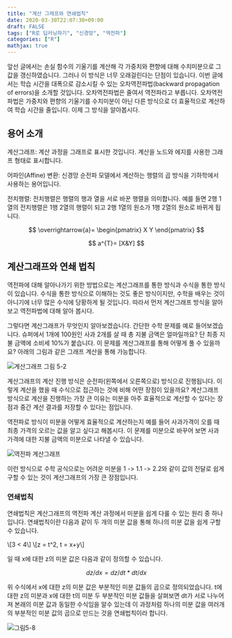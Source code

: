 ```yaml
---
title: "계산 그래프와 연쇄법칙"
date: 2020-03-30T22:07:30+09:00
draft: FALSE
tags: ["R로 딥러닝하기", "신경망", "역전파"]
categories: ["R"]
mathjax: true
---
```


앞선 글에서는 손실 함수의 기울기를 계산해 각 가중치와 편향에 대해 수치미분으로 그 값을 갱신하였습니다. 그러나 이 방식은 너무 오래걸린다는 단점이 있습니다. 이번 글에서는 학습 시간을 대폭으로 감소시킬 수 있는 오차역전파법(backward propagation of errors)을 소개할 것입니다. 오차역전파법은 줄여서 역전파라고 부릅니다. 오차역전파법은 가중치와 편향의 기울기를 수치미분이 아닌 다른 방식으로 더 효율적으로 계산하여 학습 시간을 줄입니다. 이제 그 방식을 알아봅시다.  

## 용어 소개  

계산그래프: 계산 과정을 그래프로 표시한 것입니다. 계산을 노드와 에지를 사용한 그래프 형태로 표시합니다.

어파인(Affine) 변환: 신경망 순전파 모델에서 계산하는 행렬의 곱 방식을 기하학에서 사용하는 용어입니다.

전치행렬: 전치행렬은 행렬의 행과 열을 서로 바꾼 행렬을 의미합니다. 예를 들면 2행 1열의 전치행렬은 1행 2열의 행렬이 되고 2행 1열의 원소가 1행 2열의 원소로 바뀌게 됩니다.

$$
\overrightarrow{a}=
\begin{pmatrix}
X
Y
\end{pmatrix}
$$

$$ a^{T}= [X&Y] $$

## 계산그래프와 연쇄 법칙

역전파에 대해 알아나가기 위한 방법으로는 계산그래프를 통한 방식과 수식을 통한 방식이 있습니다. 수식을 통한 방식으로 이해하는 것도 좋은 방식이지만, 수학을 배우는 것이 아니기에 너무 많은 수식에 당황하게 될 것입니다. 따라서 먼저 계산그래프 방식을 알아보고 역전파법에 대해 알아 봅시다.

그렇다면 계산그래프가 무엇인지 알아보겠습니다. 간단한 수학 문제를 예로 들어보겠습니다. 슈퍼에서 1개에 100원인 사과 2개를 살 때 총 지불 금액은 얼마일까요? 단 최종 지불 금액에 소비세 10%가 붙습니다. 이 문제를 계산그래프를 통해 어떻게 풀 수 있을까요? 아래의 그림과 같은 그래프 계산을 통해 가능합니다.

![계산그래프 그림 5-2](https://user-images.githubusercontent.com/19144813/77724487-6f88c280-7036-11ea-9ece-0b96d775a44b.png)

계산그래프의 계산 진행 방식은 순전파(왼쪽에서 오른쪽으로) 방식으로 진행됩니다. 이렇게 계산을 했을 때 수식으로 접근하는 것에 비해 어떤 장점이 있을까요? 계산그래프 방식으로 계산을 진행하는 가장 큰 이유는 미분을 아주 효율적으로 계산할 수 있다는 장점과 중간 계산 결과를 저장할 수 있다는 점입니다.

역전파로 방식이 미분을 어떻게 효율적으로 계산하는지 예를 들어 사과가격이 오를 때 최종 가격의 오르는 값을 알고 싶다고 해봅시다. 이 문제를 미분으로 바꾸어 보면 사과 가격에 대한 지불 금액의 미분으로 나타낼 수 있습니다.

![역전파 계산그래프](https://user-images.githubusercontent.com/19144813/77997014-aaa63100-7369-11ea-8279-4772cac9cb60.png)

이런 방식으로 수학 공식으로는 어려운 미분을 1 -> 1.1 -> 2.2와 같이 값의 전달로 쉽게 구할 수 있는 것이 계산그래프의 가장 큰 장점입니다.

### 연쇄법칙

연쇄법칙은 계산그래프의 역전파 계산 과정에서 미분을 쉽게 다룰 수 있는 원리 중 하나입니다. 연쇄법칙이란 다음과 같이 두 개의 미분 값을 통해 하나의 미분 값을 쉽게 구할 수 있습니다.

\\[3 < 4\\]
\\[z = t^2, t = x+y\\]

일 때 x에 대한 z의 미분 값은 다음과 같이 정의할 수 있습니다.  

$$ dz/dx = dz/dt*dt/dx $$

위 수식에서 x에 대한 z의 미분 값은 부분적인 미분 값들의 곱으로 정의되었습니다. t에 대한 z의 미분과 x에 대한 t의 미분 두 부분적인 미분 값들을 살펴보면 dt가 서로 나누어져 본래의 미분 값과 동일한 수식임을 알수 있는데 이 과정처럼 하나의 미분 값을 여러개의 부분적인 미분 값의 곱으로 만드는 것을 연쇄법칙이라 합니다.

![그림5-8](https://user-images.githubusercontent.com/19144813/77724687-f2aa1880-7036-11ea-84ed-6b54a56c132f.png)
